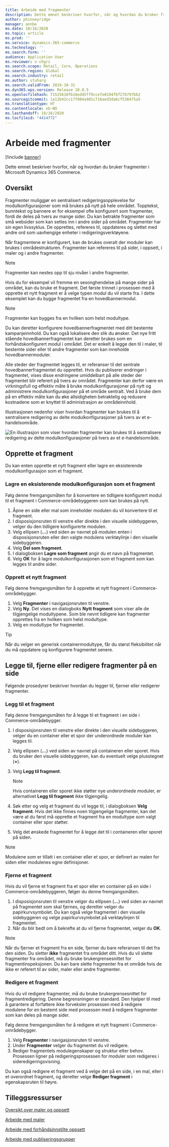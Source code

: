 ```yaml
---
title: Arbeide med fragmenter
description: Dette emnet beskriver hvorfor, når og hvordan du bruker fragmenter i Microsoft Dynamics 365 Commerce.
author: phinneyridge
manager: annbe
ms.date: 10/16/2020
ms.topic: article
ms.prod: ''
ms.service: dynamics-365-commerce
ms.technology: ''
ms.search.form: ''
audience: Application User
ms.reviewer: v-chgri
ms.search.scope: Retail, Core, Operations
ms.search.region: Global
ms.search.industry: retail
ms.author: stuharg
ms.search.validFrom: 2019-10-31
ms.dyn365.ops.version: Release 10.0.5
ms.openlocfilehash: f1525610fb16edd5ff9ccefe0194f6f27b797b62
ms.sourcegitcommit: 1a12b42cc17f004a981c716aed3da6cf538475a5
ms.translationtype: HT
ms.contentlocale: nb-NO
ms.lasthandoff: 10/16/2020
ms.locfileid: "4414772"
---
```

# <a name="work-with-fragments"></a>Arbeide med fragmenter 

[!include [banner](includes/banner.md)]

Dette emnet beskriver hvorfor, når og hvordan du bruker fragmenter i Microsoft Dynamics 365 Commerce.

## <a name="overview"></a>Oversikt

Fragmenter muliggjør en sentralisert redigeringsopplevelse for modulkonfigurasjoner som må brukes på nytt på hele området. Topptekst, bunntekst og bannere er for eksempel ofte konfigurert som fragmenter, fordi de deles på tvers av mange sider. Du kan betrakte fragmenter som små websider som kan settes inn i andre sider på området. Fragmenter har sin egen livssyklus. De opprettes, refereres til, oppdateres og slettet med andre ord som uavhengige enheter i redigeringsverktøyene.

Når fragmentene er konfigurert, kan de brukes overalt der moduler kan brukes i områdestrukturen. Fragmenter kan refereres til på sider, i oppsett, i maler og i andre fragmenter.

> [!NOTE]
> Fragmenter kan nestes opp til sju nivåer i andre fragmenter.

Hvis du for eksempel vil fremme en sesonghendelse på mange sider på området, kan du bruke et fragment. Det første trinnet i prosessen med å opprette et nytt fragment er å velge typen modul du vil starte fra. I dette eksemplet kan du bygge fragmentet fra en hovedbannermodul.

> [!NOTE]
> Fragmenter kan bygges fra en hvilken som helst modultype.

Du kan deretter konfigurere hovedbannerfragmentet med ditt bestemte kampanjeinnhold. Du kan også lokalisere den slik du ønsker. Det nye fritt stående hovedbannerfragmentet kan deretter brukes som en forhåndskonfigurert modul i området. Det er enkelt å legge den til i maler, til bestemte sider eller til andre fragmenter som kan inneholde hovedbannermoduler.

Alle steder der fragmentet legges til, er referanser til det sentrale hovedbannerfragmentet du opprettet. Hvis du publiserer endringer i fragmentet, vises disse endringene umiddelbart på alle steder der fragmentet blir referert på tvers av området. Fragmenter kan derfor være en virkningsfull og effektiv måte å bruke modulkonfigurasjoner på nytt og administrere modulkonfigurasjoner på et område sentralt. Ved å bruke dem på en effektiv måte kan du øke allsidigheten betraktelig og redusere kostnadene som er knyttet til administrasjon av områdeinnhold.

Illustrasjonen nedenfor viser hvordan fragmenter kan brukes til å sentralisere redigering av delte modulkonfigurasjoner på tvers av et e-handelsområde.

![En illustrasjon som viser hvordan fragmenter kan brukes til å sentralisere redigering av delte modulkonfigurasjoner på tvers av et e-handelsområde.](./media/fragment-figure1.png)

## <a name="create-a-fragment"></a>Opprette et fragment

Du kan enten opprette et nytt fragment eller lagre en eksisterende modulkonfigurasjon som et fragment.

### <a name="save-an-existing-module-configuration-as-a-fragment"></a>Lagre en eksisterende modulkonfigurasjon som et fragment

Følg denne fremgangsmåten for å konvertere en tidligere konfigurert modul til et fragment i Commerce-områdebyggeren som kan brukes på nytt.

1. Åpne en side eller mal som inneholder modulen du vil konvertere til et fragment.
1. I disposisjonsruten til venstre eller direkte i den visuelle sidebyggeren, velger du den tidligere konfigurerte modulen.
1. Velg ellipsen (**...**) ved siden av navnet på modulen enten i disposisjonsruten eller den valgte modulens verktøylinje i den visuelle sidebyggeren. 
1. Velg **Del som fragment**. 
1. I dialogboksen **Lagre som fragment** angir du et navn på fragmentet.
1. Velg **OK** for å lagre modulkonfigurasjonen som et fragment som kan legges til andre sider.
<!-- The following image shows how to save a module configuration as a fragment.-->
<!--![A screen capture of how to save a module configuration as a fragment](./media/save-as-fragment.png)-->

### <a name="create-a-new-fragment"></a>Opprett et nytt fragment

Følg denne fremgangsmåten for å opprette et nytt fragment i Commerce-områdebygger.

1. Velg **Fragmenter** i navigasjonsruten til venstre.
1. Velg **Ny**. Det vises en dialogboks **Nytt fragment** som viser alle de tilgjengelige modultypene. Som ble nevnt tidligere kan fragmenter opprettes fra en hvilken som helst modultype.
1. Velg en modultype for fragmentet.

<!-- The following image shows where to create a new fragment.-->
<!-- ![A screen capture of where to create a new fragment](./media/fragment-nav-menu.png)-->
> [!TIP]
> Når du velger en generisk containermodultype, får du størst fleksibilitet når du må oppdatere og konfigurere fragmentet senere.

## <a name="add-remove-or-edit-fragments-on-a-page"></a>Legge til, fjerne eller redigere fragmenter på en side

Følgende prosedyrer beskriver hvordan du legger til, fjerner eller redigerer fragmenter.

### <a name="add-a-fragment"></a>Legg til et fragment

Følg denne fremgangsmåten for å legge til et fragment i en side i Commerce-områdebygger.

1. I disposisjonsruten til venstre eller direkte i den visuelle sidebyggeren, velger du en container eller et spor der underordnede moduler kan legges til.
1. Velg ellipsen (**...**) ved siden av navnet på containeren eller sporet.  Hvis du bruker den visuelle sidebyggeren, kan du eventuelt velge plusstegnet (**+**).  
1. Velg **Legg til fragment**.
    <!-- ![A screen capture of how to add an existing fragment to a slot or container](./media/add-fragment.png)-->
 
    > [!NOTE]
    > Hvis containeren eller sporet ikke støtter nye underordnede moduler, er alternativet **Legg til fragment** ikke tilgjengelig.
    
1. Søk etter og velg et fragment du vil legge til, i dialogboksen **Velg fragment**. Hvis det ikke finnes noen tilgjengelige fragmenter, kan det være at du først må opprette et fragment fra en modultype som valgt container eller spor støtter.
1. Velg det ønskede fragmentet for å legge det til i containeren eller sporet på siden.
<!--    ![A screen capture of the fragment picker modal window](./media/fragment-picker.png)-->

> [!NOTE]
> Modulene som er tillatt i en container eller et spor, er definert av malen for siden eller modulenes egne definisjoner.

### <a name="remove-a-fragment"></a>Fjerne et fragment

Hvis du vil fjerne et fragment fra et spor eller en container på en side i Commerce-områdebyggeren, følger du denne fremgangsmåten.

1. I disposisjonsruten til venstre velger du ellipsen (**...**) ved siden av navnet på fragmentet som skal fjernes, og deretter velger du papirkurvsymbolet.  Du kan også velge fragmentet i den visuelle sidebyggeren og velge papirkurvsymbolet på verktøylinjen til fragmentet.
1. Når du blir bedt om å bekrefte at du vil fjerne fragmentet, velger du **OK**.

> [!NOTE]
> Når du fjerner et fragment fra en side, fjerner du bare referansen til det fra den siden. Du sletter **ikke** fragmentet fra området ditt. Hvis du vil slette fragmenter fra området, må du bruke brukergrensesnittet for fragmentinspeksjonen. Du kan bare slette fragmenter fra et område hvis de ikke er referert til av sider, maler eller andre fragmenter.

### <a name="edit-a-fragment"></a>Redigere et fragment

Hvis du vil redigere fragmenter, må du bruke brukergrensesnittet for fragmentredigering. Denne begrensningen er standard. Den hjelper til med å garantere at forfattere ikke forveksler prosessen med å redigere modulene for en bestemt side med prosessen med å redigere fragmenter som kan deles på mange sider.

Følg denne fremgangsmåten for å redigere et nytt fragment i Commerce-områdebygger.

1. Velg **Fragmenter** i navigasjonsruten til venstre.
1. Under **Fragmenter** velger du fragmentet du vil redigere.
1. Rediger fragmentets modulegenskaper og struktur etter behov. Prosessen ligner på redigeringsprosessen for moduler som redigeres i sideredigeringsvisning.

Du kan også redigere et fragment ved å velge det på en side, i en mal, eller i et overordnet fragment, og deretter velge **Rediger fragment** i egenskapsruten til høyre.

## <a name="additional-resources"></a>Tilleggsressurser

[Oversikt over maler og oppsett](templates-layouts-overview.md)

[Arbeide med maler](work-with-templates.md)

[Arbeide med forhåndsinnstilte oppsett](work-with-layouts.md)

[Arbeide med publiseringsgrupper](publish-groups.md)
